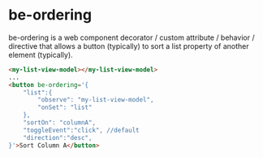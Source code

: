 # be-ordering

be-ordering is a web component decorator / custom attribute / behavior / directive that allows a button (typically) to sort a list property of another element (typically).

```html
<my-list-view-model></my-list-view-model>
...
<button be-ordering='{
    "list":{
        "observe": "my-list-view-model",
        "onSet": "list"
    },
    "sortOn": "columnA",
    "toggleEvent":"click", //default
    "direction":"desc",
}'>Sort Column A</button>
```
